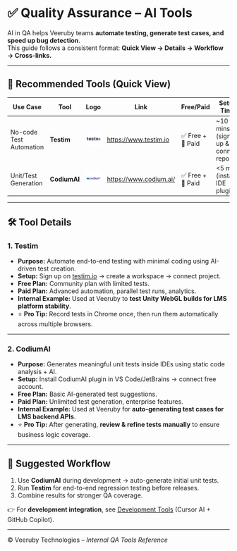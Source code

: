 # ✅ Quality Assurance – AI Tools

AI in QA helps Veeruby teams **automate testing, generate test cases, and speed up bug detection**.  
This guide follows a consistent format: **Quick View → Details → Workflow → Cross-links.**

---

## 📌 Recommended Tools (Quick View)

| Use Case                | Tool        | Logo | Link                       | Free/Paid | Setup Time |
|--------------------------|-------------|------|----------------------------|-----------|------------|
| No-code Test Automation  | **Testim**  | ![Testim](../../assets/logos/testim.png) | https://www.testim.io | ✅ Free + 💎 Paid | ~10 mins (sign up & connect repo) |
| Unit/Test Generation     | **CodiumAI**| ![CodiumAI](../../assets/logos/codiumai.png) | https://www.codium.ai/ | ✅ Free + 💎 Paid | <5 mins (install IDE plugin) |

---

## 🛠 Tool Details

### 1. Testim
- **Purpose:** Automate end-to-end testing with minimal coding using AI-driven test creation.  
- **Setup:** Sign up on [testim.io](https://www.testim.io) → create a workspace → connect project.  
- **Free Plan:** Community plan with limited tests.  
- **Paid Plan:** Advanced automation, parallel test runs, analytics.  
- **Internal Example:** Used at Veeruby to **test Unity WebGL builds for LMS platform stability**.  
- ⭐ **Pro Tip:** Record tests in Chrome once, then run them automatically across multiple browsers.

---

### 2. CodiumAI
- **Purpose:** Generates meaningful unit tests inside IDEs using static code analysis + AI.  
- **Setup:** Install CodiumAI plugin in VS Code/JetBrains → connect free account.  
- **Free Plan:** Basic AI-generated test suggestions.  
- **Paid Plan:** Unlimited test generation, enterprise features.  
- **Internal Example:** Used at Veeruby for **auto-generating test cases for LMS backend APIs**.  
- ⭐ **Pro Tip:** After generating, **review & refine tests manually** to ensure business logic coverage.

---

## 🧭 Suggested Workflow
1. Use **CodiumAI** during development → auto-generate initial unit tests.  
2. Run **Testim** for end-to-end regression testing before releases.  
3. Combine results for stronger QA coverage.  

👉 For **development integration**, see [Development Tools](../../development/README.md) (Cursor AI + GitHub Copilot).  

---

© Veeruby Technologies – *Internal QA Tools Reference*

